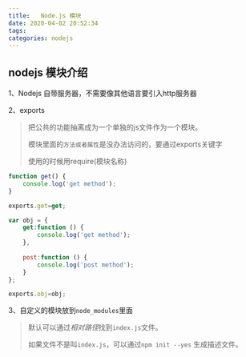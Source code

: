 ```yaml
---
title:   Node.js 模块
date: 2020-04-02 20:52:34
tags:
categories: nodejs
---
```


## nodejs 模块介绍

1、Nodejs 自带服务器，不需要像其他语言要引入http服务器

2、exports 

> 把公共的功能抽离成为一个单独的js文件作为一个模块。
>
> 模块里面的`方法或者属性`是没办法访问的，要通过exports关键字
>
> 使用的时候用require(模块名称)

```js
function get() {
    console.log('get method');
}

exports.get=get;
```

```js
var obj = {
    get:function () {
        console.log('get method');
    },
    
    post:function () {
        console.log('post method');
    }
};

exports.obj=obj;
```



3、自定义的模块放到`node_modules`里面

> 默认可以通过*相对路径*找到`index.js`文件。
>
> 如果文件不是叫`index.js`，可以通过`npm init --yes` 生成描述文件。
